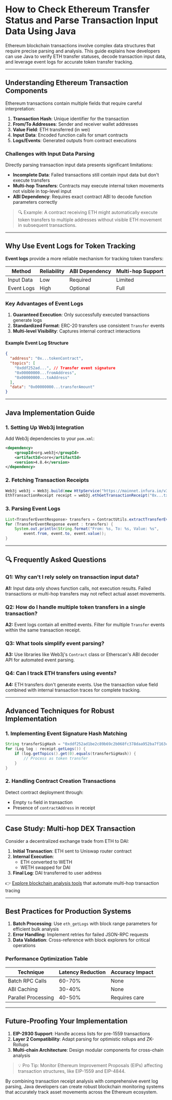 # How to Check Ethereum Transfer Status and Parse Transaction Input Data Using Java  

Ethereum blockchain transactions involve complex data structures that require precise parsing and analysis. This guide explains how developers can use Java to verify ETH transfer statuses, decode transaction input data, and leverage event logs for accurate token transfer tracking.  

---

## Understanding Ethereum Transaction Components  

Ethereum transactions contain multiple fields that require careful interpretation:  

1. **Transaction Hash**: Unique identifier for the transaction  
2. **From/To Addresses**: Sender and receiver wallet addresses  
3. **Value Field**: ETH transferred (in wei)  
4. **Input Data**: Encoded function calls for smart contracts  
5. **Logs/Events**: Generated outputs from contract executions  

### Challenges with Input Data Parsing  
Directly parsing transaction input data presents significant limitations:  
- **Incomplete Data**: Failed transactions still contain input data but don't execute transfers  
- **Multi-hop Transfers**: Contracts may execute internal token movements not visible in top-level input  
- **ABI Dependency**: Requires exact contract ABI to decode function parameters correctly  

> 🔍 Example: A contract receiving ETH might automatically execute token transfers to multiple addresses without visible ETH movement in subsequent transactions.  

---

## Why Use Event Logs for Token Tracking  

**Event logs** provide a more reliable mechanism for tracking token transfers:  

| Method          | Reliability | ABI Dependency | Multi-hop Support |  
|------------------|-------------|----------------|-------------------|  
| Input Data       | Low         | Required       | Limited           |  
| Event Logs       | High        | Optional       | Full              |  

### Key Advantages of Event Logs  
1. **Guaranteed Execution**: Only successfully executed transactions generate logs  
2. **Standardized Format**: ERC-20 transfers use consistent `Transfer` events  
3. **Multi-level Visibility**: Captures internal contract interactions  

#### Example Event Log Structure  
```json
{
  "address": "0x...tokenContract",
  "topics": [
    "0xddf252ad...", // Transfer event signature
    "0x00000000...fromAddress",
    "0x00000000...toAddress"
  ],
  "data": "0x00000000...transferAmount"
}
```

---

## Java Implementation Guide  

### 1. Setting Up Web3j Integration  
Add Web3j dependencies to your `pom.xml`:  
```xml
<dependency>
    <groupId>org.web3j</groupId>
    <artifactId>core</artifactId>
    <version>4.8.4</version>
</dependency>
```

### 2. Fetching Transaction Receipts  
```java
Web3j web3j = Web3j.build(new HttpService("https://mainnet.infura.io/v3/YOUR_API"));
EthTransactionReceipt receipt = web3j.ethGetTransactionReceipt("0x...txHash").send().getResult();
```

### 3. Parsing Event Logs  
```java
List<TransferEventResponse> transfers = ContractUtils.extractTransferEvents(receipt.getLogs());
for (TransferEventResponse event : transfers) {
    System.out.println(String.format("From: %s, To: %s, Value: %s", 
        event.from, event.to, event.value));
}
```

---

## 🔍 Frequently Asked Questions  

### Q1: Why can't I rely solely on transaction input data?  
**A1:** Input data only shows function calls, not execution results. Failed transactions or multi-hop transfers may not reflect actual asset movements.  

### Q2: How do I handle multiple token transfers in a single transaction?  
**A2:** Event logs contain all emitted events. Filter for multiple `Transfer` events within the same transaction receipt.  

### Q3: What tools simplify event parsing?  
**A3:** Use libraries like Web3j's `Contract` class or Etherscan's ABI decoder API for automated event parsing.  

### Q4: Can I track ETH transfers using events?  
**A4:** ETH transfers don't generate events. Use the transaction value field combined with internal transaction traces for complete tracking.  

---

## Advanced Techniques for Robust Implementation  

### 1. Implementing Event Signature Hash Matching  
```java
String transferSigHash = "0xddf252ad1be2c89b69c2b068fc378daa952ba7f163c4a11628f55a4df523b3ef";
for (Log log : receipt.getLogs()) {
    if (log.getTopics().get(0).equals(transferSigHash)) {
        // Process as token transfer
    }
}
```

### 2. Handling Contract Creation Transactions  
Detect contract deployment through:  
- Empty `to` field in transaction  
- Presence of `contractAddress` in receipt  

---

## Case Study: Multi-hop DEX Transaction  

Consider a decentralized exchange trade from ETH to DAI:  

1. **Initial Transaction**: ETH sent to Uniswap router contract  
2. **Internal Execution**:  
   - ETH converted to WETH  
   - WETH swapped for DAI  
3. **Final Log**: DAI transferred to user address  

👉 [Explore blockchain analysis tools](https://bit.ly/okx-bonus) that automate multi-hop transaction tracing  

---

## Best Practices for Production Systems  

1. **Batch Processing**: Use `eth_getLogs` with block range parameters for efficient bulk analysis  
2. **Error Handling**: Implement retries for failed JSON-RPC requests  
3. **Data Validation**: Cross-reference with block explorers for critical operations  

### Performance Optimization Table  

| Technique         | Latency Reduction | Accuracy Impact |  
|-------------------|-------------------|-----------------|  
| Batch RPC Calls   | 60-70%            | None            |  
| ABI Caching       | 30-40%            | None            |  
| Parallel Processing | 40-50%          | Requires care   |  

---

## Future-Proofing Your Implementation  

1. **EIP-2930 Support**: Handle access lists for pre-1559 transactions  
2. **Layer 2 Compatibility**: Adapt parsing for optimistic rollups and ZK-Rollups  
3. **Multi-chain Architecture**: Design modular components for cross-chain analysis  

> 💡 Pro Tip: Monitor Ethereum Improvement Proposals (EIPs) affecting transaction structures, like EIP-1559 and EIP-4844.  

By combining transaction receipt analysis with comprehensive event log parsing, Java developers can create robust blockchain monitoring systems that accurately track asset movements across the Ethereum ecosystem.